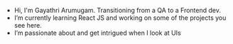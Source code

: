 
- Hi, I'm Gayathri Arumugam. Transitioning from a QA to a Frontend dev.
- I’m currently learning React JS and working on some of the projects you see here.
- I’m passionate about and get intrigued when I look at UIs
